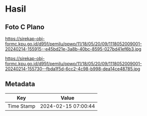 # Hasil

## Foto C Plano

https://sirekap-obj-formc.kpu.go.id/d95f/pemilu/ppwp/11/18/05/20/09/1118052009001-20240214-155915--e45bd21e-3a8b-40bc-8595-027bd41ef6b3.jpg

https://sirekap-obj-formc.kpu.go.id/d95f/pemilu/ppwp/11/18/05/20/09/1118052009001-20240214-155730--fbda1f5d-6cc2-4c98-b998-dea14ce48785.jpg


## Metadata

| Key        | Value               |
| ---------- | ------------------- |
| Time Stamp | 2024-02-15 07:00:44 |



